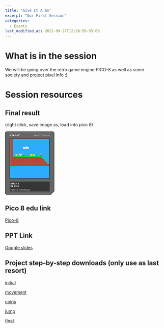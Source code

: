 ```yaml
---
title: "Give It A Go"
excerpt: "Our First Session"
categories:
  - Events
last_modified_at: 2023-09-27T12:26:59-05:00
---
```


# What is in the session
We will be going over the retro game engine PICO-8 as well as some society and project pixel info :)

# Session resources
## Final result
(right click, save image as, load into pico 8)

![final](/assets/events/GIAG%2023/final.p8.png)
## Pico 8 edu link
[Pico-8](https://www.pico-8-edu.com/)

## PPT Link
[Google slides](https://docs.google.com/presentation/d/1elOLP_o7tcjL6plAO8ArYf9oijzXlHwU6FAwaR0U7VI/edit?usp=sharing)
## Project step-by-step downloads (only use as last resort)
[initial](/assets/events/GIAG%2023/init.p8)

[movement](/assets/events/GIAG%2023/movement.p8)

[coins](/assets/events/GIAG%2023/coins.p8)

[jump](/assets/events/GIAG%2023/jump.p8)

[final](/assets/events/GIAG%2023/level.p8)